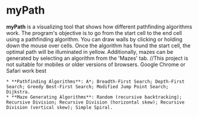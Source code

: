 # myPath

**myPath** is a visualizing tool that shows how different pathfinding algorithms work. The program's objective is to go from the start cell to the end cell using a pathfinding algorithm. You can draw walls by clicking or holding down the mouse over cells. Once the algorithm has found the start cell, the optimal path will be illuminated in yellow. Additionally, mazes can be generated by selecting an algorithm from the 'Mazes' tab. 
//This project is not suitable for mobiles or older versions of browsers. Google Chrome or Safari work best
  
    * **Pathfinding Algorithms**: A*; Breadth-First Search; Depth-First Search; Greedy Best-First Search; Modified Jump Point Search; Dijkstra.
    * **Maze Generating Algorithms**: Random (recursive backtracking); Recursive Division; Recursive Division (horizontal skew); Recursive Division (vertical skew); Simple Spiral.
